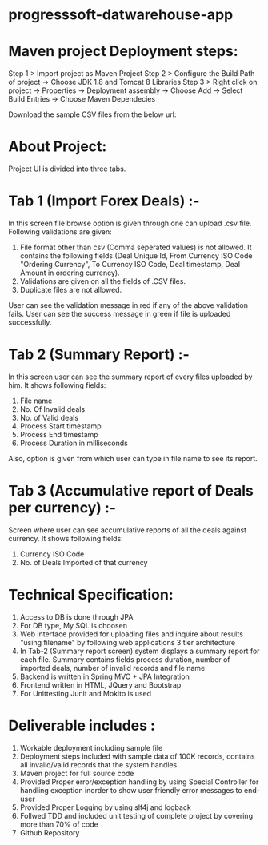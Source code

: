 # progresssoft-datwarehouse-app

# Maven project Deployment steps:

Step 1 > Import project as Maven Project
Step 2 > Configure the Build Path of project -> Choose JDK 1.8 and Tomcat 8 Libraries
Step 3 > Right click on project -> Properties -> Deployment assembly -> Choose Add -> Select Build Entries -> Choose Maven Dependecies


Download the sample CSV files from the below url:



# About Project:

Project UI is divided into three tabs.

# Tab 1 (Import Forex Deals) :- 

In this screen file browse option is given through one can upload .csv file. Following validations are given:

1. File format other than csv (Comma seperated values) is not allowed. It contains the following fields (Deal Unique Id, From Currency ISO Code "Ordering Currency", To Currency ISO Code, Deal timestamp, Deal Amount in ordering currency).
2. Validations are given on all the fields of .CSV files.
3. Duplicate files are not allowed.

User can see the validation message in red if any of the above validation fails. 
User can see the success message in green if file is uploaded successfully.

# Tab 2 (Summary Report) :-

In this screen user can see the summary report of every files uploaded by him. It shows following fields:

1. File name
2. No. Of Invalid deals
3. No. of Valid deals
4. Process Start timestamp
5. Process End timestamp
6. Process Duration in milliseconds

Also, option is given from which user can type in file name to see its report.

# Tab 3 (Accumulative report of Deals per currency) :-

Screen where user can see accumulative reports of all the deals against currency. It shows following fields:

1. Currency ISO Code
2. No. of Deals Imported of that currency


# Technical Specification:

1. Access to DB is done through JPA
2. For DB type, My SQL is choosen
3. Web interface provided for uploading files and inquire about results "using filename" by following web applications 3 tier architecture
4. In Tab-2 (Summary report screen)  system displays a summary report for each file. Summary contains fields process duration, number of imported deals, number of invalid records and file name
5. Backend is written in Spring MVC + JPA Integration
6. Frontend written in HTML, JQuery and Bootstrap
7. For Unittesting Junit and Mokito is used

# Deliverable includes :

1. Workable deployment including sample file
2. Deployment steps included with sample data of 100K records, contains all invalid/valid records that the system handles
3. Maven project for full source code
4. Provided Proper error/exception handling by using Special Controller for handling exception inorder to show user friendly error messages to end-user
5. Provided Proper Logging by using slf4j and logback
6. Follwed TDD and included unit testing of complete project by covering more than 70% of code
7. Github Repository
